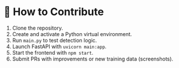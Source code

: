 # 🧪 How to Contribute

1. Clone the repository.
2. Create and activate a Python virtual environment.
3. Run `main.py` to test detection logic.
4. Launch FastAPI with `uvicorn main:app`.
5. Start the frontend with `npm start`.
6. Submit PRs with improvements or new training data (screenshots).
